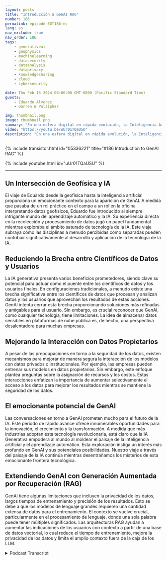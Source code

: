 ```yaml
---
layout: posts
title: "Introducción a GenAI RAG"
number: 186
permalink: episode-EDT186-es
lang: es
nav_exclude: true
nav_order: 186
tags:
    - generativeai
    - geophysics
    - machinelearning
    - datasecurity
    - dataanalysis
    - dataprivacy
    - knowledgesharing
    - cloud
    - cybersecurity

date: Thu Feb 15 2024 00:00:00 GMT-0800 (Pacific Standard Time)
guests:
    - Eduardo Alverez
    - Darren W Pulsipher

img: thumbnail.png
image: thumbnail.png
summary: "En una esfera digital en rápida evolución, la Inteligencia Artificial generativa (GenAI) está capturando la atención de los aficionados a la tecnología en todo el mundo. Considerada como el futuro de la tecnología de IA, la GenAI está ampliando fronteras con su potencial para simulaciones precisas y modelado de datos. Una figura prominente en este campo, Eduardo Alveraz, un Arquitecto de Soluciones de IA en Intel y ex geofísico, posee conocimientos invaluables en este fascinante mundo de la GenAI."
video: "https://youtu.be/uUr01TQaUSU"
description: "En una esfera digital en rápida evolución, la Inteligencia Artificial generativa (GenAI) está capturando la atención de los aficionados a la tecnología en todo el mundo. Considerada como el futuro de la tecnología de IA, la GenAI está ampliando fronteras con su potencial para simulaciones precisas y modelado de datos. Una figura prominente en este campo, Eduardo Alveraz, un Arquitecto de Soluciones de IA en Intel y ex geofísico, posee conocimientos invaluables en este fascinante mundo de la GenAI."
---
```


<div>
{% include transistor.html id="05336221" title="#186 Introduction to GenAI RAG" %}

{% include youtube.html id="uUr01TQaUSU" %}
</div>

---

## Un Intersección de Geofísica y IA

El viaje de Eduardo desde la geofísica hasta la inteligencia artificial proporciona un emocionante contexto para la aparición de GenAI. A medida que pasaba de un rol práctico en el campo a un rol en la oficina interpretando datos geofísicos, Eduardo fue introducido al siempre intrigante mundo del aprendizaje automático y la IA. Su experiencia directa en la recolección y procesamiento de datos jugó un papel fundamental mientras exploraba el ámbito saturado de tecnología de la IA. Este viaje subraya cómo las disciplinas a menudo percibidas como separadas pueden contribuir significativamente al desarrollo y aplicación de la tecnología de la IA.

## Reduciendo la Brecha entre Científicos de Datos y Usuarios

La IA generativa presenta varios beneficios prometedores, siendo clave su potencial para actuar como el puente entre los científicos de datos y los usuarios finales. En configuraciones tradicionales, a menudo existe una brecha significativa entre los científicos de datos que procesan y analizan datos y los usuarios que aprovechan los resultados de estas acciones. GenAI intenta cerrar esta brecha proporcionando soluciones más refinadas y amigables para el usuario. Sin embargo, es crucial reconocer que GenAI, como cualquier tecnología, tiene limitaciones. La idea de almacenar datos sensibles en plataformas de nube pública es, de hecho, una perspectiva desalentadora para muchas empresas.

## Mejorando la Interacción con Datos Propietarios

A pesar de las preocupaciones en torno a la seguridad de los datos, existen mecanismos para mejorar de manera segura la interacción de los modelos con datos privados o institucionales. Por ejemplo, las empresas pueden entrenar sus modelos en datos propietarios. Sin embargo, este enfoque plantea preguntas sobre la asignación de recursos y los costos. Estas interacciones enfatizan la importancia de aumentar selectivamente el acceso a los datos para mejorar los resultados mientras se mantiene la seguridad de los datos.

## El emocionante potencial de GenAI

Las conversaciones en torno a GenAI prometen mucho para el futuro de la IA. Este período de rápido avance ofrece innumerables oportunidades para la innovación, el crecimiento y la transformación. A medida que más industrias adoptan esta tecnología revolucionaria, está claro que la IA Generativa empodera al mundo al moldear el paisaje de la inteligencia artificial y el aprendizaje automático. Esta exploración instiga un interés más profundo en GenAI y sus potenciales posibilidades. Nuestro viaje a través del paisaje de la IA continúa mientras desentrañamos los misterios de esta emocionante frontera tecnológica.

## Extendiendo GenAI con Generación Aumentada por Recuperación (RAG)

GenAI tiene algunas limitaciones que incluyen la privacidad de los datos, largos tiempos de entrenamiento y precisión de los resultados. Esto se debe a que los modelos de lenguaje grandes requieren una cantidad extensa de datos para el entrenamiento. El contexto se vuelve crucial, particularmente en el procesamiento de lenguaje, donde una sola palabra puede tener múltiples significados. Las arquitecturas RAG ayudan a aumentar las indicaciones de los usuarios con contexto a partir de una base de datos vectorial, lo cual reduce el tiempo de entrenamiento, mejora la privacidad de los datos y limita el amplio contexto fuera de la caja de los LLM.



<details>
<summary> Podcast Transcript </summary>

<p></p>

</details>
